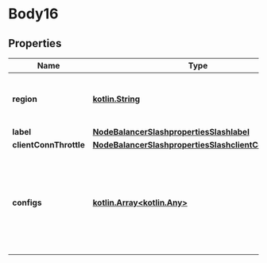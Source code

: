
# Body16

## Properties
Name | Type | Description | Notes
------------ | ------------- | ------------- | -------------
**region** | [**kotlin.String**](.md) | The ID of the Region to create this NodeBalancer in.  | 
**label** | [**NodeBalancerSlashpropertiesSlashlabel**](NodeBalancerSlashpropertiesSlashlabel.md) |  |  [optional]
**clientConnThrottle** | [**NodeBalancerSlashpropertiesSlashclientConnThrottle**](NodeBalancerSlashpropertiesSlashclientConnThrottle.md) |  |  [optional]
**configs** | [**kotlin.Array&lt;kotlin.Any&gt;**](.md) | The ports to configure this NodeBalancer with on creation. Each config must have a unique port and at least one Node.  |  [optional]




